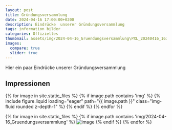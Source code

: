 ```yaml
---
layout: post
title: Gründungsversammlung
date: 2024-04-16 17:00:00+0200
description: Eindrücke  unserer Gründungsversammlung
tags: information bilder
categories: Offizielles
thumbnail: assets/img/2024-04-16_Gruendungsversammlung\PXL_20240416_163511058.PORTRAIT.jpg
images:
  compare: true
  slider: true
---
```


Hier ein paar Eindrücke unserer Gründungsversammlung


## Impressionen
<swiper-container keyboard="true" navigation="true" pagination="true" pagination-clickable="true" pagination-dynamic-bullets="true" rewind="true">
{% for image in site.static_files %}
    {% if image.path contains 'img' %}
      <swiper-slide>{% include figure.liquid loading="eager" path="{{ image.path }}" class="img-fluid rounded z-depth-1" %}</swiper-slide>    
    {% endif %}
{% endfor %}
</swiper-container>

{% for image in site.static_files %}
    {% if image.path contains 'img/2024-04-16_Gruendungsversammlung' %}
      <img src="{{ site.baseurl }}{{ image.path }}" alt="image" />
    {% endif %}
{% endfor %}
